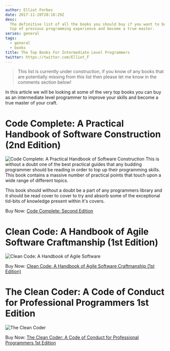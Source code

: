 ```yaml
---
author: Elliot Forbes
date: 2017-11-28T20:18:29Z
desc:
  The definitive list of all the books you should buy if you want to build on
  top of previous programming experience and become a true master.
series: general
tags:
  - general
  - books
title: The Top Books For Intermediate Level Programmers
twitter: https://twitter.com/Elliot_F
---
```


> This list is currently under construction, if you know of any books that are
> potentially missing from this list then please let me know in the comments
> section below!

In this article we will be looking at some of the very top books you can buy as
an intermediate level programmer to improve your skills and become a true master
of your craft.

# Code Complete: A Practical Handbook of Software Construction (2nd Edition)

<p><img alt="Code Complete: A Practical Handbook of Software Construction" src="https://images.tutorialedge.net/books/code-complete.jpg" class="book-img" />
This is without a doubt one of the best practical guides that any budding programmer should be reading in order to top up their programming skills. This book contains a massive number of practical points that touch upon a wide range of different topics. </p>

This book should without a doubt be a part of any programmers library and it
should be read cover to cover to try and absorb some of the exceptional tid-bits
of knowledge present within it's covers.

<div class="amazon-link">Buy Now: <a href="http://amzn.to/2AhM8Jk">Code Complete: Second Edition</a></div>

# Clean Code: A Handbook of Agile Software Craftmanship (1st Edition)

<p><img alt="Clean Code: A Handbook of Agile Software" src="https://images.tutorialedge.net/books/clean-code.jpg" class="book-img" /></p>

<div class="amazon-link">Buy Now: <a href="http://amzn.to/2k9iWQs">Clean Code: A Handbook of Agile Software Craftmanship (1st Edition)</a></div>

# The Clean Coder: A Code of Conduct for Professional Programmers 1st Edition

<p><img alt="The Clean Coder" src="https://images.tutorialedge.net/books/the-clean-coder.jpg" class="book-img" /></p>

<div class="amazon-link">Buy Now: <a href="http://amzn.to/2j0Ls3v">The Clean Coder: A Code of Conduct for Professional Programmers 1st Edition</a></div>
